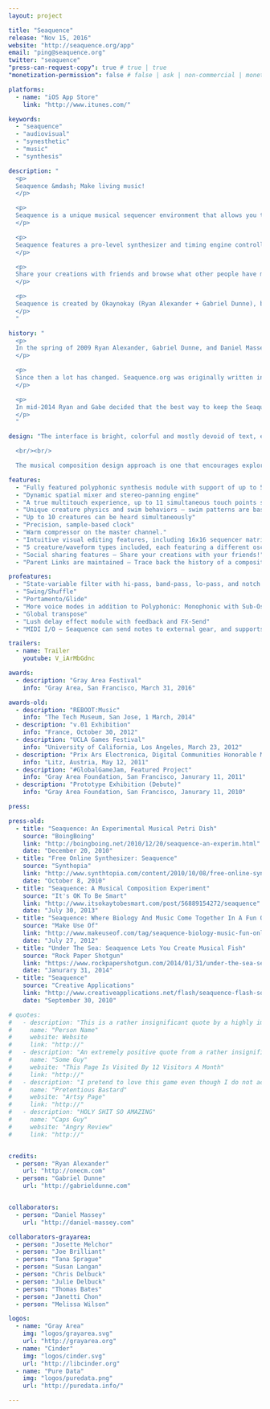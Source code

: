 ```yaml
---
layout: project

title: "Seaquence"
release: "Nov 15, 2016"
website: "http://seaquence.org/app"
email: "ping@seaquence.org"
twitter: "seaquence"
"press-can-request-copy": true # true | true
"monetization-permission": false # false | ask | non-commercial | monetize

platforms:
  - name: "iOS App Store"
    link: "http://www.itunes.com/"

keywords:
  - "seaquence"
  - "audiovisual"
  - "synesthetic"
  - "music"
  - "synthesis"

description: "
  <p>
  Seaquence &mdash; Make living music!
  </p>

  <p>
  Seaquence is a unique musical sequencer environment that allows you to create soundscapes by layering collections of musical creatures. A spatialized mix emerges as only the closest creatures can be heard, resulting in a organic sonic experience that changes as you play. Visually immersive and sonically dynamic, Seaquence is a completely unique audiovisual composition environment. You've never seen (or heard) anything like it!
  </p>

  <p>
  Seaquence features a pro-level synthesizer and timing engine controlled by a fun and direct interface. Even composers who are brand new to synthesis will be able to unlock their synesthetic creativity!
  </p>

  <p>
  Share your creations with friends and browse what other people have made to get inspired!
  </p>

  <p>
  Seaquence is created by Okaynokay (Ryan Alexander + Gabriel Dunne), based on an original project created by Ryan Alexander, Gabriel Dunne, Daniel Massey, and Gray Area Foundation for the Arts. See the original project at <a href='http://seaquence.org'>seaquence.org</a>
  </p>
  "

history: "
  <p>
  In the spring of 2009 Ryan Alexander, Gabriel Dunne, and Daniel Massey participated in fledgling arts organization Gray Area’s first artist residency in the Tenderloin, the heart of San Francisco. While in residence they created the original <a href=\"http://seaquence.org\">seaquence.org</a> web app with support from the Gray Area team. Seaquence.org became a seminal project in Gray Area history that blossomed into a vibrant community and has accumulated well over 200,000 compositions and counting. It continues to be enjoyed by people around the world.
  </p>

  <p>
  Since then a lot has changed. Seaquence.org was originally written in Adobe Flash before the original iPad was released. Flash has slowly been phased out as an interactive platform on the web, and doesn't work at all on mobile devices.
  </p>

  <p>
  In mid-2014 Ryan and Gabe decided that the best way to keep the Seaquence community alive was to do what they had been talking about for years — bring the app to iPad. Over the next two and a half years, they built a new version of Seaquence from the ground up with a brand-new codebase, introducing shiny new graphics and a high quality sound engine, graduating Seaquence from a Flash web-toy to a fully-featured creative experience.
  </p>
  "

design: "The interface is bright, colorful and mostly devoid of text, encouraging exploration and an engaging interaction between audio and visual. A custom physics engine was developed which allows the creatures swimming motions to feel organic and playful. Each creature has a unique swimming movement that is derived from the notes in their individual sequencer tempo and pattern, represented by pulsing nodes in their antennae, and their tail is a graphical representation of their waveform.

  <br/><br/>

  The musical composition design approach is one that encourages exploration and education. By tying visual interface components to their synthesis counterparts, a composer who is unfamiliar with synthesizer or musical concepts are encouraged to experiment and create sounds freely. Creatures appear to swim under a microscope, both representing an exploration of the unseen and unknown, and a discovery of new sounds and tones. The online browser encourages users to browse what other people have made, and share their own creations. If a user starts a composition from an existing session, the family tree is maintained so you can always trace back up the tree to the parent session."

features:
  - "Fully featured polyphonic synthesis module with support of up to 5 note polyphony per voice"
  - "Dynamic spatial mixer and stereo-panning engine"
  - "A true multitouch experience, up to 11 simultaneous touch points supported."
  - "Unique creature physics and swim behaviors — swim patterns are based on creature voice parameters"
  - "Up to 10 creatures can be heard simultaneously"
  - "Precision, sample-based clock"
  - "Warm compressor on the master channel."
  - "Intuitive visual editing features, including 16x16 sequencer matrix with scale, octave, envelopes, and more."
  - "5 creature/waveform types included, each featuring a different oscillator shape"
  - "Social sharing features — Share your creations with your friends!"
  - "Parent Links are maintained — Trace back the history of a composition"

profeatures:
  - "State-variable filter with hi-pass, band-pass, lo-pass, and notch modes, resonance Q, and attack envelope"
  - "Swing/Shuffle"
  - "Portamento/Glide"
  - "More voice modes in addition to Polyphonic: Monophonic with Sub-Oscillator, and Unison"
  - "Global transpose"
  - "Lush delay effect module with feedback and FX-Send"
  - "MIDI I/O — Seaquence can send notes to external gear, and supports MIDI clock-sync!"

trailers:
  - name: Trailer
    youtube: V_iArMbGdnc

awards:
  - description: "Gray Area Festival"
    info: "Gray Area, San Francisco, March 31, 2016"

awards-old:
  - description: "REBOOT:Music"
    info: "The Tech Museum, San Jose, 1 March, 2014"
  - description: "v.01 Exhibition"
    info: "France, October 30, 2012"
  - description: "UCLA Games Festival"
    info: "University of California, Los Angeles, March 23, 2012"
  - description: "Prix Ars Electronica, Digital Communities Honorable Mention"
    info: "Litz, Austria, May 12, 2011"
  - description: "#GlobalGameJam, Featured Project"
    info: "Gray Area Foundation, San Francisco, Janurary 11, 2011"
  - description: "Prototype Exhibition (Debute)"
    info: "Gray Area Foundation, San Francisco, Janurary 11, 2010"

press:

press-old:
  - title: "Seaquence: An Experimental Musical Petri Dish"
    source: "BoingBoing"
    link: "http://boingboing.net/2010/12/20/seaquence-an-experim.html"
    date: "December 20, 2010"
  - title: "Free Online Synthesizer: Seaquence"
    source: "Synthopia"
    link: "http://www.synthtopia.com/content/2010/10/08/free-online-synthesizer-seaquence/"
    date: "October 8, 2010"
  - title: "Seaquence: A Musical Composition Experiment"
    source: "It's OK To Be Smart"
    link: "http://www.itsokaytobesmart.com/post/56889154272/seaquence"
    date: "July 30, 2013"
  - title: "Seaquence: Where Biology And Music Come Together In A Fun Online Simulation"
    source: "Make Use Of"
    link: "http://www.makeuseof.com/tag/seaquence-biology-music-fun-online-simulation/"
    date: "July 27, 2012"
  - title: "Under The Sea: Seaquence Lets You Create Musical Fish"
    source: "Rock Paper Shotgun"
    link: "https://www.rockpapershotgun.com/2014/01/31/under-the-sea-seaquence-lets-you-create-musical-fish/"
    date: "Janurary 31, 2014"
  - title: "Seaquence"
    source: "Creative Applications"
    link: "http://www.creativeapplications.net/flash/seaquence-flash-sound/"
    date: "September 30, 2010"

# quotes:
#   - description: "This is a rather insignificant quote by a highly important person."
#     name: "Person Name"
#     website: Website
#     link: "http://"
#   - description: "An extremely positive quote from a rather insignificant person. Also great."
#     name: "Some Guy"
#     website: "This Page Is Visited By 12 Visitors A Month"
#     link: "http://"
#   - description: "I pretend to love this game even though I do not actually understand it."
#     name: "Pretentious Bastard"
#     website: "Artsy Page"
#     link: "http://"
#   - description: "HOLY SHIT SO AMAZING"
#     name: "Caps Guy"
#     website: "Angry Review"
#     link: "http://"


credits:
  - person: "Ryan Alexander"
    url: "http://onecm.com"
  - person: "Gabriel Dunne"
    url: "http://gabrieldunne.com"


collaborators:
  - person: "Daniel Massey"
    url: "http://daniel-massey.com"

collaborators-grayarea:
  - person: "Josette Melchor"
  - person: "Joe Brilliant"
  - person: "Tana Sprague"
  - person: "Susan Langan"
  - person: "Chris Delbuck"
  - person: "Julie Delbuck"
  - person: "Thomas Bates"
  - person: "Janetti Chon"
  - person: "Melissa Wilson"

logos:
  - name: "Gray Area"
    img: "logos/grayarea.svg"
    url: "http://grayarea.org"
  - name: "Cinder"
    img: "logos/cinder.svg"
    url: "http://libcinder.org"
  - name: "Pure Data"
    img: "logos/puredata.png"
    url: "http://puredata.info/"

---
```

